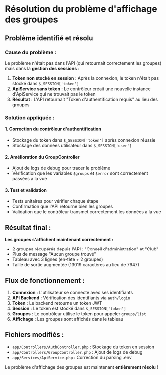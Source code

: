﻿# Résolution du problème d'affichage des groupes

##  Problème identifié et résolu

###  **Cause du problème :**
Le problème n'était pas dans l'API (qui retournait correctement les groupes) mais dans la **gestion des sessions** :

1. **Token non stocké en session** : Après la connexion, le token n'était pas stocké dans `$_SESSION['token']`
2. **ApiService sans token** : Le contrôleur créait une nouvelle instance d'ApiService qui ne trouvait pas le token
3. **Résultat** : L'API retournait "Token d'authentification requis" au lieu des groupes

###  **Solution appliquée :**

#### 1. Correction du contrôleur d'authentification
- Stockage du token dans `$_SESSION['token']` après connexion réussie
- Stockage des données utilisateur dans `$_SESSION['user']`

#### 2. Amélioration du GroupController
- Ajout de logs de debug pour tracer le problème
- Vérification que les variables `$groups` et `$error` sont correctement passées à la vue

#### 3. Test et validation
- Tests unitaires pour vérifier chaque étape
- Confirmation que l'API retourne bien les groupes
- Validation que le contrôleur transmet correctement les données à la vue

##  **Résultat final :**

 **Les groupes s'affichent maintenant correctement :**
- 2 groupes récupérés depuis l'API : "Conseil d'administration" et "Club"
- Plus de message "Aucun groupe trouvé"
- Tableau avec 3 lignes (en-tête + 2 groupes)
- Taille de sortie augmentée (13019 caractères au lieu de 7947)

##  **Flux de fonctionnement :**

1. **Connexion** : L'utilisateur se connecte avec ses identifiants
2. **API Backend** : Vérification des identifiants via `auth/login`
3. **Token** : Le backend retourne un token JWT
4. **Session** : Le token est stocké dans `$_SESSION['token']`
5. **Groupes** : Le contrôleur utilise le token pour appeler `groups/list`
6. **Affichage** : Les groupes sont affichés dans le tableau

##  **Fichiers modifiés :**

- `app/Controllers/AuthController.php` : Stockage du token en session
- `app/Controllers/GroupController.php` : Ajout de logs de debug
- `app/Services/ApiService.php` : Correction du parsing .env

Le problème d'affichage des groupes est maintenant **entièrement résolu** ! 
